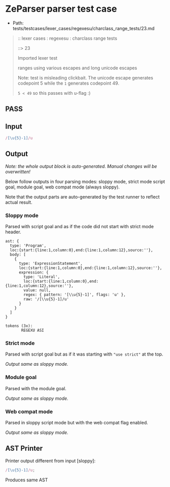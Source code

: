# ZeParser parser test case

- Path: tests/testcases/lexer_cases/regexesu/charclass_range_tests/23.md

> :: lexer cases : regexesu : charclass range tests
>
> ::> 23
>
> Imported lexer test
>
> ranges using various escapes and long unicode escapes
>
> Note: test is misleading clickbait. The unicode escape generates codepoint 5 while the `1` generates codepoint 49. 
>
> `5 < 49` so this passes with u-flag :)

## PASS

## Input

`````js
/[\u{5}-1]/u
`````

## Output

_Note: the whole output block is auto-generated. Manual changes will be overwritten!_

Below follow outputs in four parsing modes: sloppy mode, strict mode script goal, module goal, web compat mode (always sloppy).

Note that the output parts are auto-generated by the test runner to reflect actual result.

### Sloppy mode

Parsed with script goal and as if the code did not start with strict mode header.

`````
ast: {
  type: 'Program',
  loc:{start:{line:1,column:0},end:{line:1,column:12},source:''},
  body: [
    {
      type: 'ExpressionStatement',
      loc:{start:{line:1,column:0},end:{line:1,column:12},source:''},
      expression: {
        type: 'Literal',
        loc:{start:{line:1,column:0},end:{line:1,column:12},source:''},
        value: null,
        regex: { pattern: '[\\u{5}-1]', flags: 'u' },
        raw: '/[\\u{5}-1]/u'
      }
    }
  ]
}

tokens (3x):
       REGEXU ASI
`````

### Strict mode

Parsed with script goal but as if it was starting with `"use strict"` at the top.

_Output same as sloppy mode._

### Module goal

Parsed with the module goal.

_Output same as sloppy mode._

### Web compat mode

Parsed in sloppy script mode but with the web compat flag enabled.

_Output same as sloppy mode._

## AST Printer

Printer output different from input [sloppy]:

````js
/[\u{5}-1]/u;
````

Produces same AST
